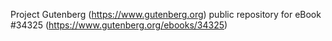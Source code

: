 Project Gutenberg (https://www.gutenberg.org) public repository for eBook #34325 (https://www.gutenberg.org/ebooks/34325)
